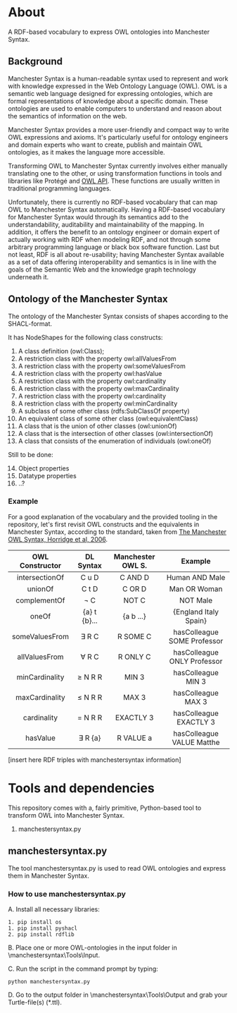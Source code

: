 # About

A RDF-based vocabulary to express OWL ontologies into Manchester Syntax.

## Background

Manchester Syntax is a human-readable syntax used to represent and work with knowledge expressed in the Web Ontology Language (OWL). OWL is a semantic web language designed for expressing ontologies, which are formal representations of knowledge about a specific domain. These ontologies are used to enable computers to understand and reason about the semantics of information on the web.

Manchester Syntax provides a more user-friendly and compact way to write OWL expressions and axioms. It's particularly useful for ontology engineers and domain experts who want to create, publish and maintain OWL ontologies, as it makes the language more accessible.

Transforming OWL to Manchester Syntax currently involves either manually translating one to the other, or using transformation functions in tools and libraries like Protégé and [OWL API](https://github.com/owlcs/owlapi). These functions are usually written in traditional programming languages.

Unfortunately, there is currently no RDF-based vocabulary that can map OWL to Manchester Syntax automatically. Having a RDF-based vocabulary for Manchester Syntax would through its semantics add to the understandability, auditability and maintainability of the mapping. In addition, it offers the benefit to an ontology engineer or domain expert of actually working with RDF when modeling RDF, and not through some arbitrary programming language or black box software function. Last but not least, RDF is all about re-usability; having Manchester Syntax available as a set of data offering interoperability and semantics is in line with the goals of the Semantic Web and the knowledge graph technology underneath it. 

## Ontology of the Manchester Syntax

The ontology of the Manchester Syntax consists of shapes according to the SHACL-format. 

It has NodeShapes for the following class constructs:

1. A class definition (owl:Class);
2. A restriction class with the property owl:allValuesFrom
3. A restriction class with the property owl:someValuesFrom
4. A restriction class with the property owl:hasValue
5. A restriction class with the property owl:cardinality
6. A restriction class with the property owl:maxCardinality
7. A restriction class with the property owl:cardinality
8. A restriction class with the property owl:minCardinality
9. A subclass of some other class (rdfs:SubClassOf property)
10. An equivalent class of some other class (owl:equivalentClass)
11. A class that is the union of other classes (owl:unionOf)
12. A class that is the intersection of other classes (owl:intersectionOf)
13. A class that consists of the enumeration of individuals (owl:oneOf)

Still to be done:

14. Object properties
15. Datatype properties
16. ..?

### Example

For a good explanation of the vocabulary and the provided tooling in the repository, let's first revisit OWL constructs and the equivalents in Manchester Syntax, according to the standard, taken from [The Manchester OWL Syntax, Horridge et al, 2006](https://ceur-ws.org/Vol-216/submission_9.pdf).

| OWL Constructor     | DL Syntax       | Manchester OWL S. | Example                    |
|:-------------------:|:---------------:|:-----------------:|:--------------------------:|
| intersectionOf      | C u D           | C AND D           | Human AND Male             |
| unionOf             | C t D           | C OR D            | Man OR Woman               |
| complementOf        | ¬ C             | NOT C             | NOT Male                   |
| oneOf               | {a} t {b}...    | {a b ...}         | {England Italy Spain}      |
| someValuesFrom      | ∃ R C           | R SOME C          | hasColleague SOME Professor|
| allValuesFrom       | ∀ R C           | R ONLY C          | hasColleague ONLY Professor|
| minCardinality      | ≥ N R R         | MIN 3             | hasColleague MIN 3         |
| maxCardinality      | ≤ N R R         | MAX 3             | hasColleague MAX 3         |
| cardinality         | = N R R         | EXACTLY 3         | hasColleague EXACTLY 3     |
| hasValue            | ∃ R {a}         | R VALUE a         | hasColleague VALUE Matthe  |



[insert here RDF triples with manchestersyntax information]



# Tools and dependencies

This repository comes with a, fairly primitive, Python-based tool to transform OWL into Manchester Syntax.

1. manchestersyntax.py

## manchestersyntax.py

The tool manchestersyntax.py is used to read OWL ontologies and express them in Manchester Syntax.

### How to use manchestersyntax.py

A. Install all necessary libraries:

	1. pip install os
	1. pip install pyshacl
	2. pip install rdflib

B. Place one or more OWL-ontologies in the input folder in \manchestersyntax\Tools\Input. 

C. Run the script in the command prompt by typing: 

```
python manchestersyntax.py
```

D. Go to the output folder in \manchestersyntax\Tools\Output and grab your Turtle-file(s) (*.ttl). 

